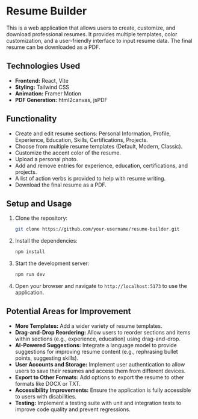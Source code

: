 # Resume Builder

This is a web application that allows users to create, customize, and download professional resumes. It provides multiple templates, color customization, and a user-friendly interface to input resume data. The final resume can be downloaded as a PDF.

## Technologies Used

- **Frontend:** React, Vite
- **Styling:** Tailwind CSS
- **Animation:** Framer Motion
- **PDF Generation:** html2canvas, jsPDF

## Functionality

- Create and edit resume sections: Personal Information, Profile, Experience, Education, Skills, Certifications, Projects.
- Choose from multiple resume templates (Default, Modern, Classic).
- Customize the accent color of the resume.
- Upload a personal photo.
- Add and remove entries for experience, education, certifications, and projects.
- A list of action verbs is provided to help with resume writing.
- Download the final resume as a PDF.

## Setup and Usage

1. Clone the repository:
   ```bash
   git clone https://github.com/your-username/resume-builder.git
   ```
2. Install the dependencies:
   ```bash
   npm install
   ```
3. Start the development server:
    ```bash
    npm run dev
    ```
4. Open your browser and navigate to `http://localhost:5173` to use the application.

## Potential Areas for Improvement

- **More Templates:** Add a wider variety of resume templates.
- **Drag-and-Drop Reordering:** Allow users to reorder sections and items within sections (e.g., experience, education) using drag-and-drop.
- **AI-Powered Suggestions:** Integrate a language model to provide suggestions for improving resume content (e.g., rephrasing bullet points, suggesting skills).
- **User Accounts and Storage:** Implement user authentication to allow users to save their resumes and access them from different devices.
- **Export to Other Formats:** Add options to export the resume to other formats like DOCX or TXT.
- **Accessibility Improvements:** Ensure the application is fully accessible to users with disabilities.
- **Testing:** Implement a testing suite with unit and integration tests to improve code quality and prevent regressions.
